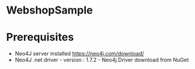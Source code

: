 # WebshopSample
# Prerequisites
  - Neo4J server installed https://neo4j.com/download/
  - Neo4J .net driver - version : 1.7.2   - Neo4j.Driver download from NuGet
